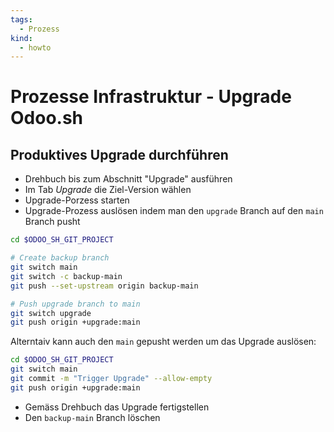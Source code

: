 ```yaml
---
tags:
  - Prozess
kind:
  - howto
---
```

# Prozesse Infrastruktur - Upgrade Odoo.sh

## Produktives Upgrade durchführen

* Drehbuch bis zum Abschnitt "Upgrade" ausführen
* Im Tab *Upgrade* die Ziel-Version wählen
* Upgrade-Porzess starten
* Upgrade-Prozess auslösen indem man den `upgrade` Branch auf den `main` Branch pusht

```bash
cd $ODOO_SH_GIT_PROJECT

# Create backup branch
git switch main
git switch -c backup-main
git push --set-upstream origin backup-main

# Push upgrade branch to main
git switch upgrade
git push origin +upgrade:main
```

Alterntaiv kann auch den `main` gepusht werden um das Upgrade auslösen:

```bash
cd $ODOO_SH_GIT_PROJECT
git switch main
git commit -m "Trigger Upgrade" --allow-empty
git push origin +upgrade:main
```

* Gemäss Drehbuch das Upgrade fertigstellen
* Den `backup-main` Branch löschen